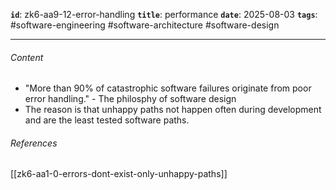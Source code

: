 **`id`**: zk6-aa9-12-error-handling
**`title`**: performance
**`date`**: 2025-08-03
**`tags`**: #software-engineering #software-architecture #software-design

---

###### Content

-   "More than 90% of catastrophic software failures originate from poor error handling." - The philosphy of software design
-   The reason is that unhappy paths not happen often during development and are the least tested software paths.

###### References

[[zk6-aa1-0-errors-dont-exist-only-unhappy-paths]]

